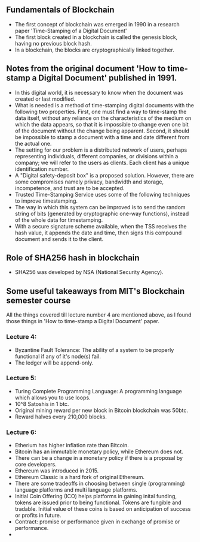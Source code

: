 ## Fundamentals of Blockchain

- The first concept of blockchain was emerged in 1990 in a research paper 'Time-Stamping of a Digital Document'
- The first block created in a blockchain is called the genesis block, having no previous block hash.
- In a blockchain, the blocks are cryptographically linked together.


## Notes from the original document 'How to time-stamp a Digital Document' published in 1991.

- In this digital world, it is necessary to know when the document was created or last modified.
- What is needed is a method of time-stamping digital documents with the following two properties. First, one must find a way to time-stamp the data itself, without any reliance on the characteristics of the medium on which the data appears, so that it is impossible to change even one bit of the document without the change being apparent. Second, it should be impossible to stamp a document with a time and date different from the actual one.
- The setting for our problem is a distributed network of users, perhaps representing individuals, different companies, or divisions within a company; we will refer to the users as clients. Each client has a unique identification number.
- A "Digital safety-deposit box" is a proposed solution. However, there are some compromises namely privacy, bandwidth and storage, incompetence, and trust are to be accepted.
- Trusted Time-Stamping Service uses some of the following techniques to improve timestamping.
- The way in which this system can be improved is to send the random string of bits (generated by cryptographic one-way functions), instead of the whole data for timestamping.
- With a secure signature scheme available, when the TSS receives the hash value, it appends the date and time, then signs this compound document and sends it to the client.

## Role of SHA256 hash in blockchain
- SHA256 was developed by NSA (National Security Agency).

## Some useful takeaways from MIT's Blockchain semester course
All the things covered till lecture number 4 are mentioned above, as I found those things in 'How to time-stamp a Digital Document' paper.
### Lecture 4:
- Byzantine Fault Tolerance: The ability of a system to be properly functional if any of it's node(s) fail.
- The ledger will be append-only.

### Lecture 5:
- Turing Complete Programming Language: A programming language which allows you to use loops.
- 10^8 Satoshis in 1 btc.
- Original mining reward per new block in Bitcoin blockchain was 50btc.
- Reward halves every 210,000 blocks.

### Lecture 6:
- Etherium has higher inflation rate than Bitcoin.
- Bitcoin has an immutable monetary policy, while Ethereum does not.
- There can be a change in a monetary policy if there is a proposal by core developers.
- Ethereum was introduced in 2015.
- Ethereum Classic is a hard fork of original Ethereum.
- There are some tradeoffs in choosing between single (programming) language platforms and multi language platforms.
- Initial Coin Offering (ICO) helps platforms in gaining inital funding, tokens are issued prior to being functional. Tokens are fungible and tradable. Initial value of these coins is based on anticipation of success or profits in future.
- Contract: promise or performance given in exchange of promise or performance.
- 